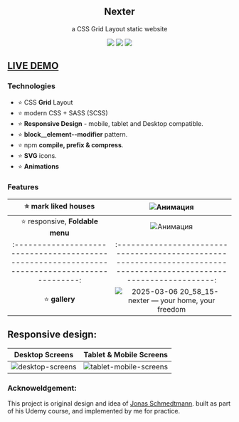 
<div align="center">
  <h2>Nexter</h2>
  <p>a CSS Grid Layout static website</p>
</div>

<div align="center">
  <!-- HTML -->
  <img src="https://img.shields.io/badge/html5-%23E34F26.svg?style=for-the-badge&logo=html5&logoColor=white">

  <!-- CSS -->
  <img src="https://img.shields.io/badge/css3-%231572B6.svg?style=for-the-badge&logo=css3&logoColor=white">

  <!-- SASS -->
  <img src="https://img.shields.io/badge/SASS-hotpink.svg?style=for-the-badge&logo=SASS&logoColor=white">

  <!-- MORE BADGES visit https://github.com/Ileriayo/markdown-badges -->
</div>

## [LIVE DEMO](https://alexplokhikh.github.io/Nexter/)

### Technologies

- ⭐ CSS **Grid** Layout
- ⭐ modern CSS + SASS (SCSS)
- ⭐ **Responsive Design** - mobile, tablet and Desktop compatible.
- ⭐ **block__element--modifier** pattern.
- ⭐ npm **compile, prefix & compress**.
- ⭐ **SVG** icons.
- ⭐ **Animations**

### Features
| ⭐ **mark liked houses**                                                                     |             ![Анимация](https://github.com/user-attachments/assets/75899f45-25d5-4a0c-aaf9-35b38344a1fc)            |
|:--------------------------------------------------------------------------------------------:|:-------------------------------------------------------------------------------------------------------------------:|
| ⭐ responsive, **Foldable menu**                                                             |             ![Анимация](https://github.com/user-attachments/assets/75899f45-25d5-4a0c-aaf9-35b38344a1fc)           |
|:--------------------------------------------------------------------------------------------:|:-------------------------------------------------------------------------------------------------------------------:|
| ⭐ **gallery**                                                            |![2025-03-06 20_58_15-nexter — your home, your freedom](https://github.com/user-attachments/assets/e136dea7-d1e4-43d7-9469-ea63dc72fbca)|


## Responsive design:

| Desktop Screens                                                                                    | Tablet & Mobile Screens                                                                                 |
|:--------------------------------------------------------------------------------------------------:|:-------------------------------------------------------------------------------------------------------:|
| ![desktop-screens](https://github.com/user-attachments/assets/7d235a29-27d6-4628-ba69-5ed990324b85)|![tablet-mobile-screens](https://github.com/user-attachments/assets/e45129bc-4ca0-46b0-b9dc-2f235f397fa2)|

### Acknoweldgement:
This project is original design and idea of [Jonas Schmedtmann](https://jonas.io). built as part of his Udemy course, and implemented by me for practice.
